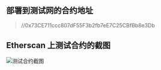 ## 部署到测试网的合约地址
> //0x73CE711ccc807dF55F3b2fb7eE7C25CBfBb8e3Db
## Etherscan 上测试合约的截图
![测试合约截图](/imgs/2025-05-19/86sEOwanGw5ki1DE.png)
